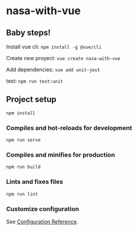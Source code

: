 # nasa-with-vue

## Baby steps!

Install vue cli: `npm install -g @vue/cli`

Create new proyect: `vue create nasa-with-vue`

Add dependencies: `vue add unit-jest`

test: `npm run test:unit`


## Project setup
```
npm install
```

### Compiles and hot-reloads for development
```
npm run serve
```

### Compiles and minifies for production
```
npm run build
```

### Lints and fixes files
```
npm run lint
```

### Customize configuration
See [Configuration Reference](https://cli.vuejs.org/config/).
